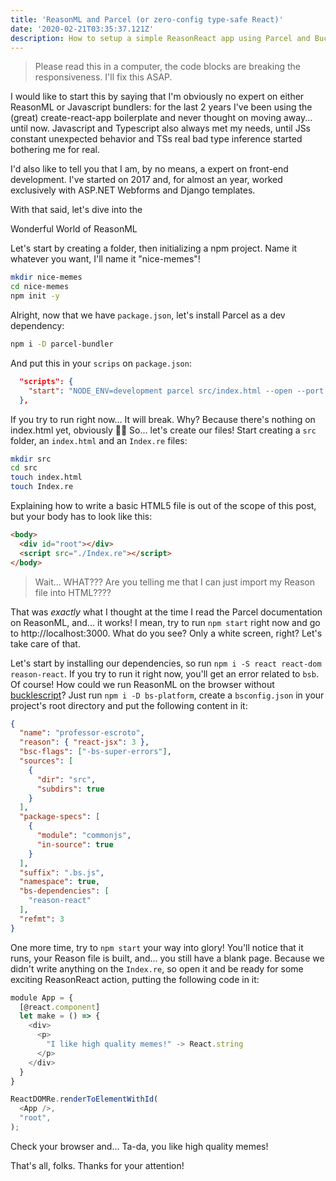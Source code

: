 ```yaml
---
title: 'ReasonML and Parcel (or zero-config type-safe React)'
date: '2020-02-21T03:35:37.121Z'
description: How to setup a simple ReasonReact app using Parcel and Bucklescript
---
```


>Please read this in a computer, the code blocks are breaking the responsiveness. I'll fix this ASAP.

I would like to start this by saying that I'm obviously no expert on either ReasonML or Javascript bundlers: for the last 2 years I've been using the (great) create-react-app boilerplate and never thought on moving away... until now. Javascript and Typescript also always met my needs, until JSs constant unexpected behavior and TSs real bad type inference started bothering me for real.

I'd also like to tell you that I am, by no means, a expert on front-end development. I've started on 2017 and, for almost an year, worked exclusively with ASP.NET Webforms and Django templates.

With that said, let's dive into the

<div
  style={{
    display: "flex",
    justifyContent: "center",
    marginBottom: "1.56rem"
  }}
>
  <span style={{
    backgroundImage: "linear-gradient(to left, violet, indigo, blue, green, yellow, orange, red)",
    backgroundClip: "text",
    color: "transparent",
    fontSize: "3em",
    lineHeight: "initial",
    textAlign: "center",
  }}>
    Wonderful World of ReasonML
  </span>
</div>

Let's start by creating a folder, then initializing a npm project. Name it whatever you want, I'll name it "nice-memes"!

```bash
mkdir nice-memes
cd nice-memes
npm init -y
```

Alright, now that we have `package.json`, let's install Parcel as a dev dependency:

```bash
npm i -D parcel-bundler
```

And put this in your `scrips` on `package.json`:

```json
  "scripts": {
    "start": "NODE_ENV=development parcel src/index.html --open --port 3000"
  },
```

If you try to run right now... It will break. Why? Because there's nothing on index.html yet, obviously 🤷‍♂️
So... let's create our files! Start creating a `src` folder, an `index.html` and an `Index.re` files:

```bash
mkdir src
cd src
touch index.html
touch Index.re
```

Explaining how to write a basic HTML5 file is out of the scope of this post, but your body has to look like this:

```html
<body>
  <div id="root"></div>
  <script src="./Index.re"></script>
</body>
```

> Wait... WHAT??? Are you telling me that I can just import my Reason file into HTML????

That was _exactly_ what I thought at the time I read the Parcel documentation on ReasonML, and... it works!
I mean, try to run `npm start` right now and go to http://localhost:3000. What do you see? Only a white screen, right? Let's take care of that.

Let's start by installing our dependencies, so run `npm i -S react react-dom reason-react`. If you try to run it right now, you'll get an error related to `bsb`. Of course! How could we run ReasonML on the browser without [bucklescript](https://bucklescript.github.io/)?
Just run `npm i -D bs-platform`, create a `bsconfig.json` in your project's root directory and put the following content in it:

```json
{
  "name": "professor-escroto",
  "reason": { "react-jsx": 3 },
  "bsc-flags": ["-bs-super-errors"],
  "sources": [
    {
      "dir": "src",
      "subdirs": true
    }
  ],
  "package-specs": [
    {
      "module": "commonjs",
      "in-source": true
    }
  ],
  "suffix": ".bs.js",
  "namespace": true,
  "bs-dependencies": [
    "reason-react"
  ],
  "refmt": 3
}
```

One more time, try to `npm start` your way into glory! You'll notice that it runs, your Reason file is built, and... you still have a blank page. Because we didn't write anything on the `Index.re`, so open it and be ready for some exciting ReasonReact action, putting the following code in it:

```javascript
module App = {
  [@react.component]
  let make = () => {
    <div>
      <p>
        "I like high quality memes!" -> React.string
      </p>
    </div>
  }
}

ReactDOMRe.renderToElementWithId(
  <App />,
  "root",
);
```

Check your browser and... Ta-da, you like high quality memes!

That's all, folks. Thanks for your attention!